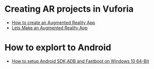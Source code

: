 # Creating AR projects in Vuforia
- [How to create an Augmented Reality App](https://www.youtube.com/watch?v=MtiUx_szKbI)
- [Lets Make an Augmented Reality App](https://www.youtube.com/watch?v=khavGQ7Dy3c)

# How to explort to Android
- [How to setup Android SDK,ADB and Fastboot on Windows 10 64-Bit](https://www.youtube.com/watch?v=nEA8OFSS2nA)
